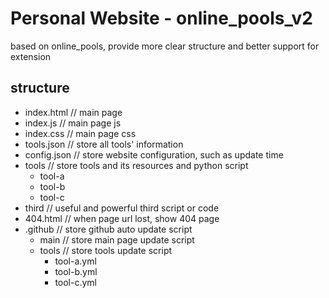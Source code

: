 # Personal Website - online_pools_v2

based on online_pools, provide more clear structure and better support for extension

## structure

- index.html    // main page
- index.js      // main page js
- index.css     // main page css
- tools.json    // store all tools' information
- config.json   // store website configuration, such as update time
- tools         // store tools and its resources and python script
  - tool-a
  - tool-b
  - tool-c
- third         // useful and powerful third script or code
- 404.html      // when page url lost, show 404 page
- .github       // store github auto update script
  - main        // store main page update script
  - tools       // store tools update script
    - tool-a.yml
    - tool-b.yml
    - tool-c.yml

